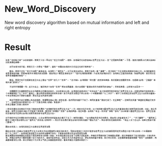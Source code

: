 # New_Word_Discovery
New word discovery algorithm based on mutual information and left and right entropy

# Result

![image](image01.png)
